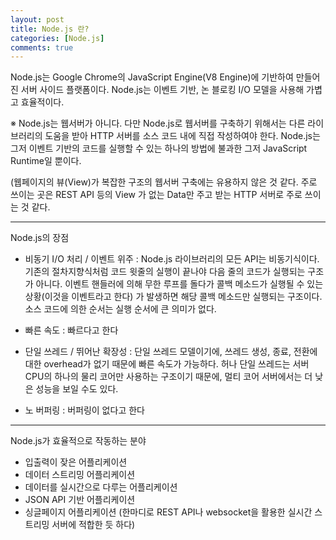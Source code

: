 ```yaml
---
layout: post
title: Node.js 란?
categories: [Node.js]
comments: true
---
```


Node.js는 Google Chrome의 JavaScript Engine(V8 Engine)에 기반하여 만들어진 서버 사이드 플랫폼이다.
Node.js는 이벤트 기반, 논 블로킹 I/O 모델을 사용해 가볍고 효율적이다.

※ Node.js는 웹서버가 아니다. 다만 Node.js로 웹서버를 구축하기 위해서는 다른 라이브러리의 도움을 받아 HTTP 서버를 소스 코드 내에 직접 작성하여야 한다. Node.js는 그저 이벤트 기반의 코드를 실행할 수 있는 하나의 방법에 불과한 그저 JavaScript Runtime일 뿐이다.

(웹페이지의 뷰(View)가 복잡한 구조의 웹서버 구축에는 유용하지 않은 것 같다. 주로 쓰이는 곳은 REST API 등의 View 가 없는 Data만 주고 받는 HTTP 서버로 주로 쓰이는 것 같다.

---------------


Node.js의 장점

- 비동기 I/O 처리 / 이벤트 위주 : Node.js 라이브러리의 모든 API는 비동기식이다. 기존의 절차지향식처럼 코드 윗줄의 실행이 끝나야 다음 줄의 코드가 실행되는 구조가 아니다. 이벤트 핸들러에 의해 무한 루프를 돌다가 콜백 메소드가 실행될 수 있는 상황(이것을 이벤트라고 한다) 가 발생하면 해당 콜백 메소드만 실행되는 구조이다. 소스 코드에 의한 순서는 실행 순서에 큰 의미가 없다.

- 빠른 속도 : 빠르다고 한다

- 단일 쓰레드 / 뛰어난 확장성 : 단일 쓰레드 모델이기에, 쓰레드 생성, 종료, 전환에 대한 overhead가 없기 때문에 빠른 속도가 가능하다. 허나 단일 쓰레드는 서버 CPU의 하나의 물리 코어만 사용하는 구조이기 때문에, 멀티 코어 서버에서는 더 낮은 성능을 보일 수도 있다.

- 노 버퍼링 : 버퍼링이 없다고 한다

---------------

Node.js가 효율적으로 작동하는 분야

- 입출력이 잦은 어플리케이션
- 데이터 스트리밍 어플리케이션
- 데이터를 실시간으로 다루는 어플리케이션
- JSON API 기반 어플리케이션
- 싱글페이지 어플리케이션
(한마디로 REST API나 websocket을 활용한 실시간 스트리밍 서버에 적합한 듯 하다)




